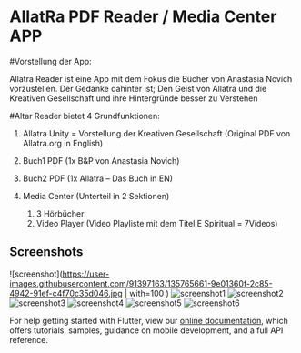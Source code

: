 # AllatRa PDF Reader / Media Center APP

#Vorstellung der App:

Allatra Reader ist eine App mit dem Fokus die Bücher von Anastasia Novich vorzustellen.
Der Gedanke dahinter ist; Den Geist von Allatra und die Kreativen Gesellschaft und ihre Hintergründe besser zu Verstehen

#Altar Reader bietet 4 Grundfunktionen:
1.	Allatra Unity = Vorstellung der Kreativen Gesellschaft (Original PDF von Allatra.org  in English)

2.	Buch1 PDF (1x B&P von Anastasia Novich) 

3.	Buch2 PDF (1x Allatra – Das Buch in EN)

4.	Media Center (Unterteil in 2 Sektionen)
    1.	3 Hörbücher  
    2.	Video Player (Video Playliste mit dem Titel E Spiritual = 7Videos)


## Screenshots
![screenshot](https://user-images.githubusercontent.com/91397163/135765661-9e01360f-2c85-4942-91ef-c4f70c35d046.jpg | with=100 )
![screenshot1](https://user-images.githubusercontent.com/91397163/135765664-29f0c4e9-83ae-4d7b-98fb-ddc420b6c3c6.jpg)
![screenshot2](https://user-images.githubusercontent.com/91397163/135765666-c20154c0-6bb4-4e27-897b-f20bfc3a136a.jpg)
![screenshot3](https://user-images.githubusercontent.com/91397163/135765667-6a4598c6-3daa-468f-8865-bd78c9ee909d.jpg)
![screenshot4](https://user-images.githubusercontent.com/91397163/135765670-1b5d459f-361f-4a7a-8a27-c5cc75d8e525.jpg)
![screenshot5](https://user-images.githubusercontent.com/91397163/135765672-ad143613-fdeb-4343-87fb-d6547fd00959.jpg)
![screenshot6](https://user-images.githubusercontent.com/91397163/135765674-659115bc-b651-4eae-b1aa-5aa685813784.jpg)



For help getting started with Flutter, view our 
[online documentation](https://flutter.io/docs), which offers tutorials, 
samples, guidance on mobile development, and a full API reference.
